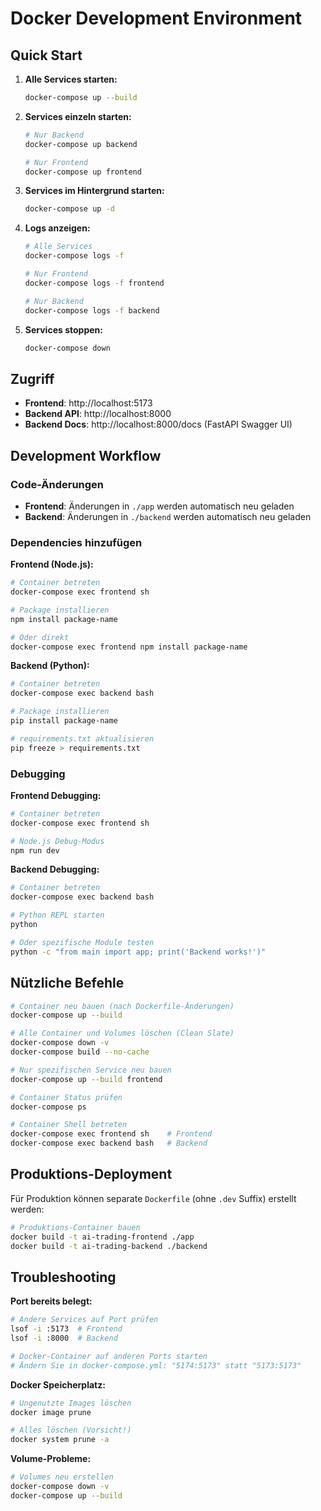 # Docker Development Environment

## Quick Start

1. **Alle Services starten:**
   ```bash
   docker-compose up --build
   ```

2. **Services einzeln starten:**
   ```bash
   # Nur Backend
   docker-compose up backend
   
   # Nur Frontend
   docker-compose up frontend
   ```

3. **Services im Hintergrund starten:**
   ```bash
   docker-compose up -d
   ```

4. **Logs anzeigen:**
   ```bash
   # Alle Services
   docker-compose logs -f
   
   # Nur Frontend
   docker-compose logs -f frontend
   
   # Nur Backend
   docker-compose logs -f backend
   ```

5. **Services stoppen:**
   ```bash
   docker-compose down
   ```

## Zugriff

- **Frontend**: http://localhost:5173
- **Backend API**: http://localhost:8000
- **Backend Docs**: http://localhost:8000/docs (FastAPI Swagger UI)

## Development Workflow

### Code-Änderungen
- **Frontend**: Änderungen in `./app` werden automatisch neu geladen
- **Backend**: Änderungen in `./backend` werden automatisch neu geladen

### Dependencies hinzufügen

**Frontend (Node.js):**
```bash
# Container betreten
docker-compose exec frontend sh

# Package installieren
npm install package-name

# Oder direkt
docker-compose exec frontend npm install package-name
```

**Backend (Python):**
```bash
# Container betreten
docker-compose exec backend bash

# Package installieren
pip install package-name

# requirements.txt aktualisieren
pip freeze > requirements.txt
```

### Debugging

**Frontend Debugging:**
```bash
# Container betreten
docker-compose exec frontend sh

# Node.js Debug-Modus
npm run dev
```

**Backend Debugging:**
```bash
# Container betreten
docker-compose exec backend bash

# Python REPL starten
python

# Oder spezifische Module testen
python -c "from main import app; print('Backend works!')"
```

## Nützliche Befehle

```bash
# Container neu bauen (nach Dockerfile-Änderungen)
docker-compose up --build

# Alle Container und Volumes löschen (Clean Slate)
docker-compose down -v
docker-compose build --no-cache

# Nur spezifischen Service neu bauen
docker-compose up --build frontend

# Container Status prüfen
docker-compose ps

# Container Shell betreten
docker-compose exec frontend sh    # Frontend
docker-compose exec backend bash   # Backend
```

## Produktions-Deployment

Für Produktion können separate `Dockerfile` (ohne `.dev` Suffix) erstellt werden:

```bash
# Produktions-Container bauen
docker build -t ai-trading-frontend ./app
docker build -t ai-trading-backend ./backend
```

## Troubleshooting

**Port bereits belegt:**
```bash
# Andere Services auf Port prüfen
lsof -i :5173  # Frontend
lsof -i :8000  # Backend

# Docker-Container auf anderen Ports starten
# Ändern Sie in docker-compose.yml: "5174:5173" statt "5173:5173"
```

**Docker Speicherplatz:**
```bash
# Ungenutzte Images löschen
docker image prune

# Alles löschen (Vorsicht!)
docker system prune -a
```

**Volume-Probleme:**
```bash
# Volumes neu erstellen
docker-compose down -v
docker-compose up --build
```
